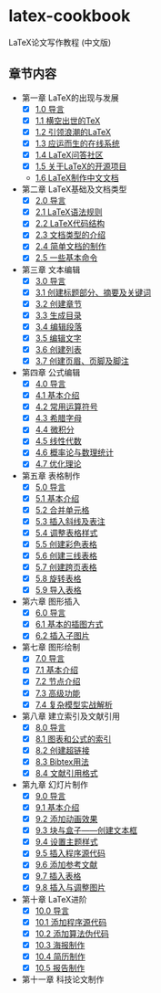 # latex-cookbook

LaTeX论文写作教程 (中文版)

## 章节内容

- 第一章 LaTeX的出现与发展
  - [x] [1.0 导言](https://nbviewer.jupyter.org/github/xinychen/latex-cookbook/blob/main/chapter-1/section0.ipynb)
  - [x] [1.1 横空出世的TeX](https://nbviewer.jupyter.org/github/xinychen/latex-cookbook/blob/main/chapter-1/section1.ipynb)
  - [x] [1.2 引领浪潮的LaTeX](https://nbviewer.jupyter.org/github/xinychen/latex-cookbook/blob/main/chapter-1/section2.ipynb)
  - [x] [1.3 应运而生的在线系统](https://nbviewer.jupyter.org/github/xinychen/latex-cookbook/blob/main/chapter-1/section3.ipynb)
  - [x] [1.4 LaTeX问答社区](https://nbviewer.jupyter.org/github/xinychen/latex-cookbook/blob/main/chapter-1/section4.ipynb)
  - [x] [1.5 关于LaTeX的开源项目](https://nbviewer.jupyter.org/github/xinychen/latex-cookbook/blob/main/chapter-1/section5.ipynb)
  - [1.6 LaTeX制作中文文档](https://nbviewer.jupyter.org/github/xinychen/latex-cookbook/blob/main/chapter-1/section6.ipynb)
- 第二章 LaTeX基础及文档类型
  - [x] [2.0 导言](https://nbviewer.jupyter.org/github/xinychen/latex-cookbook/blob/main/chapter-2/section0.ipynb)
  - [x] [2.1 LaTeX语法规则](https://nbviewer.jupyter.org/github/xinychen/latex-cookbook/blob/main/chapter-2/section1.ipynb)
  - [x] [2.2 LaTeX代码结构](https://nbviewer.jupyter.org/github/xinychen/latex-cookbook/blob/main/chapter-2/section2.ipynb)
  - [x] [2.3 文档类型的介绍](https://nbviewer.jupyter.org/github/xinychen/latex-cookbook/blob/main/chapter-2/section3.ipynb)
  - [x] [2.4 简单文档的制作](https://nbviewer.jupyter.org/github/xinychen/latex-cookbook/blob/main/chapter-2/section4.ipynb)
  - [x] [2.5 一些基本命令](https://nbviewer.jupyter.org/github/xinychen/latex-cookbook/blob/main/chapter-2/section5.ipynb)
- 第三章 文本编辑
  - [x] [3.0 导言](https://nbviewer.jupyter.org/github/xinychen/latex-cookbook/blob/main/chapter-3/section0.ipynb)
  - [x] [3.1 创建标题部分、摘要及关键词](https://nbviewer.jupyter.org/github/xinychen/latex-cookbook/blob/main/chapter-3/section1.ipynb)
  - [x] [3.2 创建章节](https://nbviewer.jupyter.org/github/xinychen/latex-cookbook/blob/main/chapter-3/section2.ipynb)
  - [x] [3.3 生成目录](https://nbviewer.jupyter.org/github/xinychen/latex-cookbook/blob/main/chapter-3/section3.ipynb)
  - [x] [3.4 编辑段落](https://nbviewer.jupyter.org/github/xinychen/latex-cookbook/blob/main/chapter-3/section4.ipynb)
  - [x] [3.5 编辑文字](https://nbviewer.jupyter.org/github/xinychen/latex-cookbook/blob/main/chapter-3/section5.ipynb)
  - [x] [3.6 创建列表](https://nbviewer.jupyter.org/github/xinychen/latex-cookbook/blob/main/chapter-3/section6.ipynb)
  - [x] [3.7 创建页眉、页脚及脚注](https://nbviewer.jupyter.org/github/xinychen/latex-cookbook/blob/main/chapter-3/section7.ipynb)
- 第四章 公式编辑
  - [x] [4.0 导言](https://nbviewer.jupyter.org/github/xinychen/latex-cookbook/blob/main/chapter-4/section0.ipynb)
  - [x] [4.1 基本介绍](https://nbviewer.jupyter.org/github/xinychen/latex-cookbook/blob/main/chapter-4/section1.ipynb)
  - [x] [4.2 常用运算符号](https://nbviewer.jupyter.org/github/xinychen/latex-cookbook/blob/main/chapter-4/section2.ipynb)
  - [x] [4.3 希腊字母](https://nbviewer.jupyter.org/github/xinychen/latex-cookbook/blob/main/chapter-4/section3.ipynb)
  - [x] [4.4 微积分](https://nbviewer.jupyter.org/github/xinychen/latex-cookbook/blob/main/chapter-4/section4.ipynb)
  - [x] [4.5 线性代数](https://nbviewer.jupyter.org/github/xinychen/latex-cookbook/blob/main/chapter-4/section5.ipynb)
  - [x] [4.6 概率论与数理统计](https://nbviewer.jupyter.org/github/xinychen/latex-cookbook/blob/main/chapter-4/section6.ipynb)
  - [x] [4.7 优化理论](https://nbviewer.jupyter.org/github/xinychen/latex-cookbook/blob/main/chapter-4/section7.ipynb)
- 第五章 表格制作
  - [x] [5.0 导言](https://nbviewer.jupyter.org/github/xinychen/latex-cookbook/blob/main/chapter-5/section0.ipynb)
  - [x] [5.1 基本介绍](https://nbviewer.jupyter.org/github/xinychen/latex-cookbook/blob/main/chapter-5/section1.ipynb)
  - [x] [5.2 合并单元格](https://nbviewer.jupyter.org/github/xinychen/latex-cookbook/blob/main/chapter-5/section2.ipynb)
  - [x] [5.3 插入斜线及表注](https://nbviewer.jupyter.org/github/xinychen/latex-cookbook/blob/main/chapter-5/section3.ipynb)
  - [x] [5.4 调整表格样式](https://nbviewer.jupyter.org/github/xinychen/latex-cookbook/blob/main/chapter-5/section4.ipynb)
  - [x] [5.5 创建彩色表格](https://nbviewer.jupyter.org/github/xinychen/latex-cookbook/blob/main/chapter-5/section5.ipynb)
  - [x] [5.6 创建三线表格](https://nbviewer.jupyter.org/github/xinychen/latex-cookbook/blob/main/chapter-5/section6.ipynb)
  - [x] [5.7 创建跨页表格](https://nbviewer.jupyter.org/github/xinychen/latex-cookbook/blob/main/chapter-5/section7.ipynb)
  - [x] [5.8 旋转表格](https://nbviewer.jupyter.org/github/xinychen/latex-cookbook/blob/main/chapter-5/section8.ipynb)
  - [x] [5.9 导入表格](https://nbviewer.jupyter.org/github/xinychen/latex-cookbook/blob/main/chapter-5/section9.ipynb)
- 第六章 图形插入
  - [x] [6.0 导言](https://nbviewer.jupyter.org/github/xinychen/latex-cookbook/blob/main/chapter-6/section0.ipynb)
  - [x] [6.1 基本的插图方式](https://nbviewer.jupyter.org/github/xinychen/latex-cookbook/blob/main/chapter-6/section1.ipynb)
  - [x] [6.2 插入子图片](https://nbviewer.jupyter.org/github/xinychen/latex-cookbook/blob/main/chapter-6/section2.ipynb)
- 第七章 图形绘制
  - [x] [7.0 导言](https://nbviewer.jupyter.org/github/xinychen/latex-cookbook/blob/main/chapter-7/section0.ipynb)
  - [x] [7.1 基本介绍](https://nbviewer.jupyter.org/github/xinychen/latex-cookbook/blob/main/chapter-7/section1.ipynb)
  - [x] [7.2 节点介绍](https://nbviewer.jupyter.org/github/xinychen/latex-cookbook/blob/main/chapter-7/section2.ipynb)
  - [x] [7.3 高级功能](https://nbviewer.jupyter.org/github/xinychen/latex-cookbook/blob/main/chapter-7/section3.ipynb)
  - [x] [7.4 复杂模型实战解析](https://nbviewer.jupyter.org/github/xinychen/latex-cookbook/blob/main/chapter-7/section4.ipynb)
- 第八章 建立索引及文献引用
  - [x] [8.0 导言](https://nbviewer.jupyter.org/github/xinychen/latex-cookbook/blob/main/chapter-8/section0.ipynb)
  - [x] [8.1 图表和公式的索引](https://nbviewer.jupyter.org/github/xinychen/latex-cookbook/blob/main/chapter-8/section1.ipynb)
  - [x] [8.2 创建超链接](https://nbviewer.jupyter.org/github/xinychen/latex-cookbook/blob/main/chapter-8/section2.ipynb)
  - [x] [8.3 Bibtex用法](https://nbviewer.jupyter.org/github/xinychen/latex-cookbook/blob/main/chapter-8/section3.ipynb)
  - [x] [8.4 文献引用格式](https://nbviewer.jupyter.org/github/xinychen/latex-cookbook/blob/main/chapter-8/section4.ipynb)
- 第九章 幻灯片制作
  - [x] [9.0 导言](https://nbviewer.jupyter.org/github/xinychen/latex-cookbook/blob/main/chapter-9/section0.ipynb)
  - [x] [9.1 基本介绍](https://nbviewer.jupyter.org/github/xinychen/latex-cookbook/blob/main/chapter-9/section1.ipynb)
  - [x] [9.2 添加动画效果](https://nbviewer.jupyter.org/github/xinychen/latex-cookbook/blob/main/chapter-9/section2.ipynb)
  - [x] [9.3 块与盒子——创建文本框](https://nbviewer.jupyter.org/github/xinychen/latex-cookbook/blob/main/chapter-9/section3.ipynb)
  - [x] [9.4 设置主题样式](https://nbviewer.jupyter.org/github/xinychen/latex-cookbook/blob/main/chapter-9/section4.ipynb)
  - [x] [9.5 插入程序源代码](https://nbviewer.jupyter.org/github/xinychen/latex-cookbook/blob/main/chapter-9/section5.ipynb)
  - [x] [9.6 添加参考文献](https://nbviewer.jupyter.org/github/xinychen/latex-cookbook/blob/main/chapter-9/section6.ipynb)
  - [x] [9.7 插入表格](https://nbviewer.jupyter.org/github/xinychen/latex-cookbook/blob/main/chapter-9/section7.ipynb)
  - [x] [9.8 插入与调整图片](https://nbviewer.jupyter.org/github/xinychen/latex-cookbook/blob/main/chapter-9/section8.ipynb)
- 第十章 LaTeX进阶
  - [x] [10.0 导言](https://nbviewer.jupyter.org/github/xinychen/latex-cookbook/blob/main/chapter-10/section0.ipynb)
  - [x] [10.1 添加程序源代码](https://nbviewer.jupyter.org/github/xinychen/latex-cookbook/blob/main/chapter-10/section1.ipynb)
  - [x] [10.2 添加算法伪代码](https://nbviewer.jupyter.org/github/xinychen/latex-cookbook/blob/main/chapter-10/section2.ipynb)
  - [x] [10.3 海报制作](https://nbviewer.jupyter.org/github/xinychen/latex-cookbook/blob/main/chapter-10/section3.ipynb)
  - [x] [10.4 简历制作](https://nbviewer.jupyter.org/github/xinychen/latex-cookbook/blob/main/chapter-10/section4.ipynb)
  - [x] [10.5 报告制作](https://nbviewer.jupyter.org/github/xinychen/latex-cookbook/blob/main/chapter-10/section5.ipynb)
- 第十一章 科技论文制作
